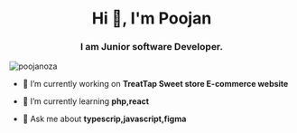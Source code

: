 <h1 align="center">Hi 👋, I'm Poojan</h1>
<h3 align="center">I am Junior software Developer.</h3>

<p align="left"> <img src="https://komarev.com/ghpvc/?username=poojanoza&label=Profile%20views&color=0e75b6&style=flat" alt="poojanoza" /> </p>

- 🔭 I’m currently working on **TreatTap Sweet store E-commerce website**

- 🌱 I’m currently learning **php,react**

- 💬 Ask me about **typescrip,javascript,figma**


